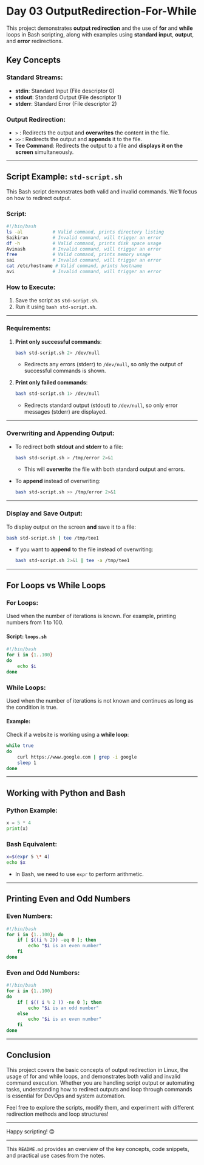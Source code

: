 # Day 03 OutputRedirection-For-While

This project demonstrates **output redirection** and the use of **for** and **while** loops in Bash scripting, along with examples using **standard input**, **output**, and **error** redirections.

## Key Concepts

### Standard Streams:
- **stdin**: Standard Input (File descriptor 0)
- **stdout**: Standard Output (File descriptor 1)
- **stderr**: Standard Error (File descriptor 2)

### Output Redirection:
- `>` : Redirects the output and **overwrites** the content in the file.
- `>>` : Redirects the output and **appends** it to the file.
- **Tee Command**: Redirects the output to a file and **displays it on the screen** simultaneously.

---

## Script Example: `std-script.sh`

This Bash script demonstrates both valid and invalid commands. We'll focus on how to redirect output.

### Script:

```bash
#!/bin/bash
ls -al           # Valid command, prints directory listing
Saikiran         # Invalid command, will trigger an error
df -h            # Valid command, prints disk space usage
Avinash          # Invalid command, will trigger an error
free             # Valid command, prints memory usage
sai              # Invalid command, will trigger an error
cat /etc/hostname # Valid command, prints hostname
avi              # Invalid command, will trigger an error
```

### How to Execute:
1. Save the script as `std-script.sh`.
2. Run it using `bash std-script.sh`.

---

### Requirements:
1. **Print only successful commands**:
   ```bash
   bash std-script.sh 2> /dev/null
   ```
   - Redirects any errors (stderr) to `/dev/null`, so only the output of successful commands is shown.

2. **Print only failed commands**:
   ```bash
   bash std-script.sh 1> /dev/null
   ```
   - Redirects standard output (stdout) to `/dev/null`, so only error messages (stderr) are displayed.

---

### Overwriting and Appending Output:
- To redirect both **stdout** and **stderr** to a file:
  ```bash
  bash std-script.sh > /tmp/error 2>&1
  ```
  - This will **overwrite** the file with both standard output and errors.

- To **append** instead of overwriting:
  ```bash
  bash std-script.sh >> /tmp/error 2>&1
  ```

---

### Display and Save Output:
To display output on the screen **and** save it to a file:
```bash
bash std-script.sh | tee /tmp/tee1
```
- If you want to **append** to the file instead of overwriting:
  ```bash
  bash std-script.sh 2>&1 | tee -a /tmp/tee1
  ```

---

## For Loops vs While Loops

### For Loops:
Used when the number of iterations is known. For example, printing numbers from 1 to 100.

#### Script: `loops.sh`

```bash
#!/bin/bash
for i in {1..100}
do
    echo $i
done
```

### While Loops:
Used when the number of iterations is not known and continues as long as the condition is true.

#### Example:
Check if a website is working using a **while loop**:
```bash
while true
do
    curl https://www.google.com | grep -i google
    sleep 1
done
```

---

## Working with Python and Bash

### Python Example:
```python
x = 5 * 4
print(x)
```

### Bash Equivalent:
```bash
x=$(expr 5 \* 4)
echo $x
```
- In Bash, we need to use `expr` to perform arithmetic.

---

## Printing Even and Odd Numbers

### Even Numbers:
```bash
#!/bin/bash
for i in {1..100}; do
    if [ $((i % 2)) -eq 0 ]; then
        echo "$i is an even number"
    fi
done
```

### Even and Odd Numbers:
```bash
#!/bin/bash
for i in {1..100}
do
    if [ $(( i % 2 )) -ne 0 ]; then
        echo "$i is an odd number"
    else
        echo "$i is an even number"
    fi
done
```

---

## Conclusion

This project covers the basic concepts of output redirection in Linux, the usage of for and while loops, and demonstrates both valid and invalid command execution. Whether you are handling script output or automating tasks, understanding how to redirect outputs and loop through commands is essential for DevOps and system automation.

Feel free to explore the scripts, modify them, and experiment with different redirection methods and loop structures!

---

Happy scripting! 😊

--- 

This `README.md` provides an overview of the key concepts, code snippets, and practical use cases from the notes.
